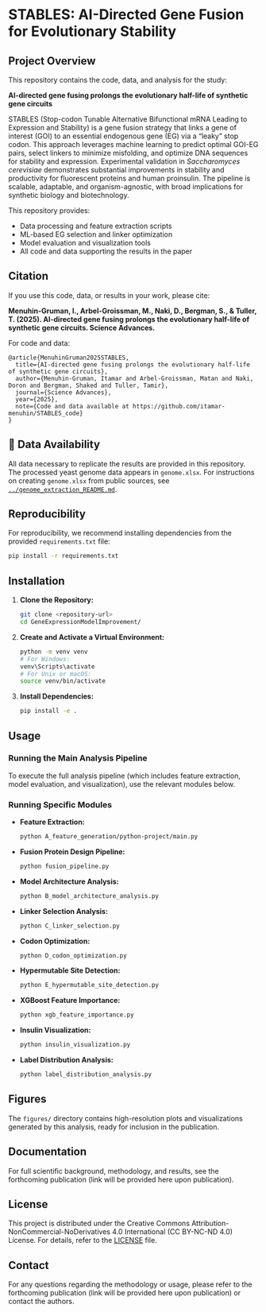 # STABLES: AI-Directed Gene Fusion for Evolutionary Stability

## Project Overview
This repository contains the code, data, and analysis for the study:

**AI-directed gene fusing prolongs the evolutionary half-life of synthetic gene circuits**

STABLES (Stop-codon Tunable Alternative Bifunctional mRNA Leading to Expression and Stability) is a gene fusion strategy that links a gene of interest (GOI) to an essential endogenous gene (EG) via a “leaky” stop codon. This approach leverages machine learning to predict optimal GOI-EG pairs, select linkers to minimize misfolding, and optimize DNA sequences for stability and expression. Experimental validation in *Saccharomyces cerevisiae* demonstrates substantial improvements in stability and productivity for fluorescent proteins and human proinsulin. The pipeline is scalable, adaptable, and organism-agnostic, with broad implications for synthetic biology and biotechnology.

This repository provides:
- Data processing and feature extraction scripts
- ML-based EG selection and linker optimization
- Model evaluation and visualization tools
- All code and data supporting the results in the paper

## Citation
If you use this code, data, or results in your work, please cite:

**Menuhin-Gruman, I., Arbel-Groissman, M., Naki, D., Bergman, S., & Tuller, T. (2025). AI-directed gene fusing prolongs the evolutionary half-life of synthetic gene circuits. Science Advances.**

For code and data:
```
@article{MenuhinGruman2025STABLES,
  title={AI-directed gene fusing prolongs the evolutionary half-life of synthetic gene circuits},
  author={Menuhin-Gruman, Itamar and Arbel-Groissman, Matan and Naki, Doron and Bergman, Shaked and Tuller, Tamir},
  journal={Science Advances},
  year={2025},
  note={Code and data available at https://github.com/itamar-menuhin/STABLES_code}
}
```

## 📄 Data Availability
All data necessary to replicate the results are provided in this repository. The processed yeast genome data appears in `genome.xlsx`.
For instructions on creating `genome.xlsx` from public sources, see [`../genome_extraction_README.md`](../genome_extraction_README.md).

## Reproducibility
For reproducibility, we recommend installing dependencies from the provided `requirements.txt` file:
```bash
pip install -r requirements.txt
```

## Installation
1. **Clone the Repository:**

   ```bash
   git clone <repository-url>
   cd GeneExpressionModelImprovement/
   ```

2. **Create and Activate a Virtual Environment:**

   ```bash
   python -m venv venv
   # For Windows:
   venv\Scripts\activate
   # For Unix or macOS:
   source venv/bin/activate
   ```

3. **Install Dependencies:**

   ```bash
   pip install -e .
   ```

## Usage
### Running the Main Analysis Pipeline

To execute the full analysis pipeline (which includes feature extraction, model evaluation, and visualization), use the relevant modules below.

### Running Specific Modules

- **Feature Extraction:**
  ```bash
  python A_feature_generation/python-project/main.py
  ```
- **Fusion Protein Design Pipeline:**
  ```bash
  python fusion_pipeline.py
  ```
- **Model Architecture Analysis:**
  ```bash
  python B_model_architecture_analysis.py
  ```
- **Linker Selection Analysis:**
  ```bash
  python C_linker_selection.py
  ```
- **Codon Optimization:**
  ```bash
  python D_codon_optimization.py
  ```
- **Hypermutable Site Detection:**
  ```bash
  python E_hypermutable_site_detection.py
  ```
- **XGBoost Feature Importance:**
  ```bash
  python xgb_feature_importance.py
  ```
- **Insulin Visualization:**
  ```bash
  python insulin_visualization.py
  ```
- **Label Distribution Analysis:**
  ```bash
  python label_distribution_analysis.py
  ```

## Figures
The `figures/` directory contains high-resolution plots and visualizations generated by this analysis, ready for inclusion in the publication.

## Documentation
For full scientific background, methodology, and results, see the forthcoming publication (link will be provided here upon publication).

## License
This project is distributed under the Creative Commons Attribution-NonCommercial-NoDerivatives 4.0 International (CC BY-NC-ND 4.0) License. For details, refer to the [LICENSE](LICENSE) file.

## Contact
For any questions regarding the methodology or usage, please refer to the forthcoming publication (link will be provided here upon publication) or contact the authors.
